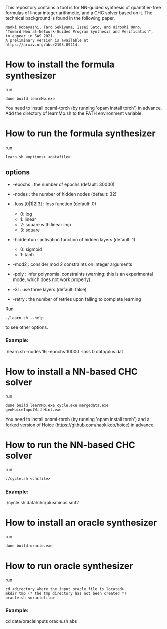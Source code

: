 This repository contains a tool is for NN-guided synthesis of quantifier-free formulas of linear integer arithmetic, and a CHC solver based on it.
The technical background is found in the following paper.
```
Naoki Kobayashi, Taro Sekiyama, Issei Sato, and Hiroshi Unno,
"Toward Neural-Network-Guided Program Synthesis and Verification", 
to appear in SAS 2021. 
A preliminary version is available at https://arxiv.org/abs/2103.09414.
```

# How to install the formula synthesizer
run
```
dune build learnMp.exe
```
You need to install ocaml-torch (by running 'opam install torch') in advance.
Add the directory of learnMp.sh to the PATH environment variable.

# How to run the formula synthesizer
run
```
learn.sh <options> <datafile>
```
## options
* -epochs <number> : the number of epochs (default: 30000)
* -nodes <number> : the number of hidden nodes (default: 32)
* -loss [0|1|2|3] : loss function (default: 0)
  - 0: log
  - 1: linear
  - 2: square with linear imp
  - 3: square
* -hiddenfun <number> : activation function of hidden layers (default: 1)
  - 0: sigmoid
  - 1: tanh

* -mod2 : consider mod 2 constraints on integer arguments
* -poly : infer polynomial constraints (warning: this is an experimental mode, which does not work properly)
* -3l : use three layers (default: false)
* -retry <number> : the number of retries upon failing to complete learning

Run
```
./learn.sh --help
```
to see other options.

### Example:
./learn.sh -nodes 16 -epochs 10000 -loss 0 data/plus.dat


# How to install a NN-based CHC solver
run
```
dune build learnMp.exe cycle.exe mergedata.exe genHoiceInputWithHint.exe 
```
You need to install ocaml-torch (by running 'opam install torch') and
a forked version of Hoice (https://github.com/naokikob/hoice) in advance.


# How to run the NN-based CHC solver
run
```
./cycle.sh <chcfile>
```

### Example:
./cycle.sh data/chc/plusminus.smt2


# How to install an oracle synthesizer
run
```
dune build oracle.exe 
```

# How to run oracle synthesizer
run
```
cd <directory where the input oracle file is located>
mkdir tmp (* the tmp directory has not been created *)
oracle.sh <oraclefile>
```

### Example:
cd data/oracleinputs
oracle.sh abs


